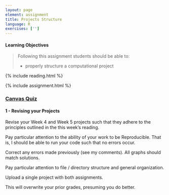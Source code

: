 ```yaml
---
layout: page
element: assignment
title: Projects Structure
language: R
exercises: ['']
---
```


#### Learning Objectives

> Following this assignment students should be able to:
>
> - properly structure a computational project

{% include reading.html %}

{% include assignment.html %}

### [Canvas Quiz](https://canvas.uw.edu/courses/1398231/quizzes)

#### 1 - Revising your Projects

Revise your Week 4 and Week 5 projects such that they adhere to the principles outlined in the this week’s reading.

Pay particular attention to the ability of your work to be Reproducible. That is, I should be able to run your code such that no errors occur.

Correct any errors made previously (see my comments). All  graphs should match solutions.

Pay particular attention to file / directory structure and general organization.

Upload a single project with both assignments.

This will overwrite your prior grades, presuming you do better.
